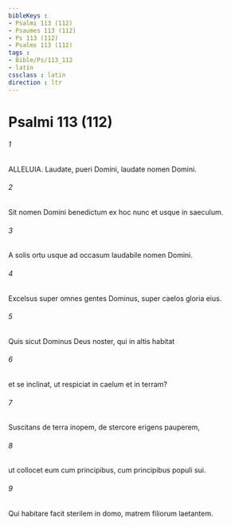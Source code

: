 ```yaml
---
bibleKeys : 
- Psalmi 113 (112)
- Psaumes 113 (112)
- Ps 113 (112)
- Psalms 113 (112)
tags : 
- Bible/Ps/113_112
- latin
cssclass : latin
direction : ltr
---
```


# Psalmi 113 (112)

###### 1
ALLELUIA. Laudate, pueri Domini, laudate nomen Domini.
###### 2
Sit nomen Domini benedictum ex hoc nunc et usque in saeculum.
###### 3
A solis ortu usque ad occasum laudabile nomen Domini.
###### 4
Excelsus super omnes gentes Dominus, super caelos gloria eius.
###### 5
Quis sicut Dominus Deus noster, qui in altis habitat
###### 6
et se inclinat, ut respiciat in caelum et in terram?
###### 7
Suscitans de terra inopem, de stercore erigens pauperem,
###### 8
ut collocet eum cum principibus, cum principibus populi sui.
###### 9
Qui habitare facit sterilem in domo, matrem filiorum laetantem.
